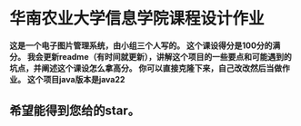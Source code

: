 # 华南农业大学信息学院课程设计作业

**这是一个电子图片管理系统，由小组三个人写的。
这个课设得分是100分的满分。
我会更新readme（有时间就更新），讲解这个项目的一些要点和可能遇到的坑点，并阐述这个课设怎么拿高分。
你可以直接克隆下来，自己改改然后当做作业。
这个项目java版本是java22**

## 希望能得到您给的star。
